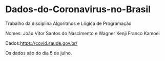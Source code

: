# Dados-do-Coronavirus-no-Brasil
Trabalho da disciplina Algoritmos e Lógica de Programação

Nomes: João Vitor Santos do Nascimento e Wagner Kenji Franco Kamoei

Dados:https://covid.saude.gov.br/

Os dados são do dia 5 de julho.
